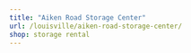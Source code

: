 ```yaml
---
title: "Aiken Road Storage Center"
url: /louisville/aiken-road-storage-center/
shop: storage rental
---
```

